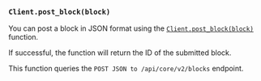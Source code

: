 ### `Client.post_block(block)`

You can post a block in JSON format using
the [`Client.post_block(block)`](./../libraries/nodejs/references/classes/Client#getblock)
function.

If successful, the function will return the ID of the submitted block.

This function queries the `POST JSON to /api/core/v2/blocks` endpoint.
